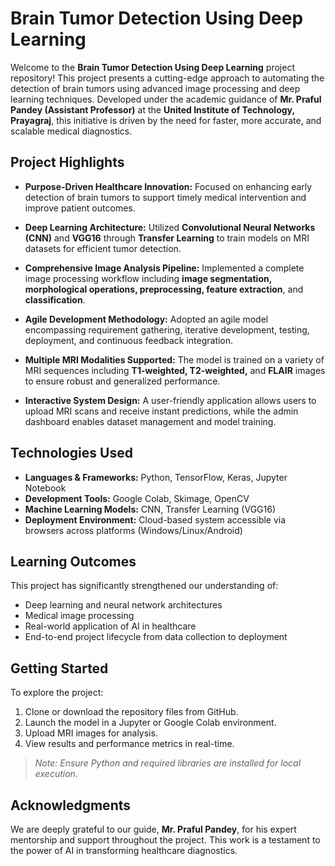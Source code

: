 
# Brain Tumor Detection Using Deep Learning

Welcome to the **Brain Tumor Detection Using Deep Learning** project repository! This project presents a cutting-edge approach to automating the detection of brain tumors using advanced image processing and deep learning techniques. Developed under the academic guidance of **Mr. Praful Pandey (Assistant Professor)** at the **United Institute of Technology, Prayagraj**, this initiative is driven by the need for faster, more accurate, and scalable medical diagnostics.


## Project Highlights

- **Purpose-Driven Healthcare Innovation:** Focused on enhancing early detection of brain tumors to support timely medical intervention and improve patient outcomes.

- **Deep Learning Architecture:** Utilized **Convolutional Neural Networks (CNN)** and **VGG16** through **Transfer Learning** to train models on MRI datasets for efficient tumor detection.

- **Comprehensive Image Analysis Pipeline:** Implemented a complete image processing workflow including **image segmentation, morphological operations, preprocessing, feature extraction**, and **classification**.

- **Agile Development Methodology:** Adopted an agile model encompassing requirement gathering, iterative development, testing, deployment, and continuous feedback integration.

- **Multiple MRI Modalities Supported:** The model is trained on a variety of MRI sequences including **T1-weighted, T2-weighted,** and **FLAIR** images to ensure robust and generalized performance.

- **Interactive System Design:** A user-friendly application allows users to upload MRI scans and receive instant predictions, while the admin dashboard enables dataset management and model training.

## Technologies Used

- **Languages & Frameworks:** Python, TensorFlow, Keras, Jupyter Notebook
- **Development Tools:** Google Colab, Skimage, OpenCV
- **Machine Learning Models:** CNN, Transfer Learning (VGG16)
- **Deployment Environment:** Cloud-based system accessible via browsers across platforms (Windows/Linux/Android)

## Learning Outcomes

This project has significantly strengthened our understanding of:
- Deep learning and neural network architectures
- Medical image processing
- Real-world application of AI in healthcare
- End-to-end project lifecycle from data collection to deployment

## Getting Started

To explore the project:
1. Clone or download the repository files from GitHub.
2. Launch the model in a Jupyter or Google Colab environment.
3. Upload MRI images for analysis.
4. View results and performance metrics in real-time.

> *Note: Ensure Python and required libraries are installed for local execution.*

## Acknowledgments

We are deeply grateful to our guide, **Mr. Praful Pandey**, for his expert mentorship and support throughout the project. This work is a testament to the power of AI in transforming healthcare diagnostics.

